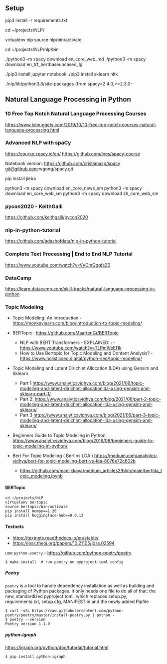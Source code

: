 

## Setup
pip3 install -r requirements.txt

cd ~/projects/NLP/

virtualenv nlp
source nlp/bin/activate

cd ~/projects/NLP/nlp/bin

./python3 -m spacy download en_core_web_md
./python3 -m spacy download en_trf_bertbaseuncased_lg

./pip3 install jupyter notebook
./pip3 install sklearn nltk


./nlp/lib/python3.8/site-packages (from spacy<2.4.0,>=2.3.0-



## Natural Language Processing in Python 

### 10 Free Top Notch Natural Language Processing Courses
https://www.kdnuggets.com/2019/10/10-free-top-notch-courses-natural-language-processing.html

### Advanced NLP with spaCy
https://course.spacy.io/en/
https://github.com/ines/spacy-course

Notebook version:
https://github.com/cristianasp/spacy
git@github.com:wgong/spacy.git

pip install jieba

python3 -m spacy download en_core_news_sm
python3 -m spacy download en_core_web_sm
python3 -m spacy download zh_core_web_sm

### pycon2020 - KeithGalli

https://github.com/keithgalli/pycon2020

### nlp-in-python-tutorial
https://github.com/adashofdata/nlp-in-python-tutorial


### Complete Text Processing | End to End NLP Tutorial 

https://www.youtube.com/watch?v=VyDmQggfsZ0

### DataCamp

https://learn.datacamp.com/skill-tracks/natural-language-processing-in-python


### Topic Modeling

- Topic Modeling: An Introduction - https://monkeylearn.com/blog/introduction-to-topic-modeling/
- BERTopic : https://github.com/MaartenGr/BERTopic
    - NLP with BERT Transformers - EXPLAINED! : - https://www.youtube.com/watch?v=TLPmlVeEf1k
    - How to Use Bertopic for Topic Modeling and Content Analysis? - https://www.holisticseo.digital/python-seo/topic-modeling/
- Topic Modeling and Latent Dirichlet Allocation (LDA) using Gensim and Sklearn
    - Part 1 https://www.analyticsvidhya.com/blog/2021/06/topic-modeling-and-latent-dirichlet-allocationlda-using-gensim-and-sklearn-part-1/
    - Part 2: https://www.analyticsvidhya.com/blog/2021/06/part-2-topic-modeling-and-latent-dirichlet-allocation-lda-using-gensim-and-sklearn/
    - Part 3 https://www.analyticsvidhya.com/blog/2021/06/part-3-topic-modeling-and-latent-dirichlet-allocation-lda-using-gensim-and-sklearn/

- Beginners Guide to Topic Modeling in Python https://www.analyticsvidhya.com/blog/2016/08/beginners-guide-to-topic-modeling-in-python/


- Bert For Topic Modeling ( Bert vs LDA ) https://medium.com/analytics-vidhya/bert-for-topic-modeling-bert-vs-lda-8076e72c602b
    - https://github.com/mcelikkaya/medium_articles2/blob/main/bertlda_topic_modeling.ipynb

#### BERTopic
```
cd ~/projects/NLP
virtualenv bertopic
source bertopic/bin/activate
pip install numpy==1.20
pip install huggingface-hub==0.0.12
```

#### Textnets

- https://textnets.readthedocs.io/en/stable/
- https://joss.theoj.org/papers/10.21105/joss.02594

use `python-poetry` - https://github.com/python-poetry/poetry

```
$ make install  # run poetry on pyproject.toml config
```




##### Poetry

`poetry` is a tool to handle dependency installation as well as building and packaging of Python packages. It only needs one file to do all of that: the new, standardized pyproject.toml.
which replaces setup.py, requirements.txt, setup.cfg, MANIFEST.in and the newly added Pipfile

```
$ curl -sSL https://raw.githubusercontent.com/python-poetry/poetry/master/install-poetry.py | python -
$ poetry --version
Poetry version 1.1.9
```

##### python-igraph
https://igraph.org/python/doc/tutorial/tutorial.html

```
$ pip install python-igraph
```

